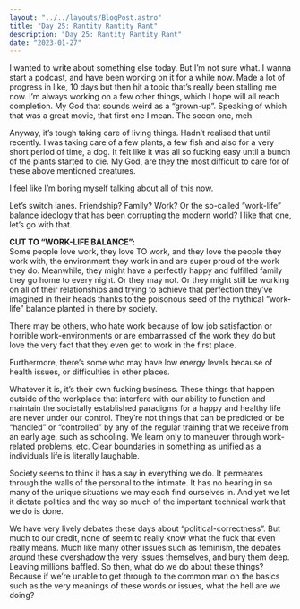 ```yaml
---
layout: "../../layouts/BlogPost.astro"
title: "Day 25: Rantity Rantity Rant"
description: "Day 25: Rantity Rantity Rant"
date: "2023-01-27"
---
```




I wanted to write about something else today. But I’m not sure what. I wanna start a podcast, and have been working on it for a while now. Made a lot of progress in like, 10 days but then hit a topic that’s really been stalling me now. I’m always working on a few other things, which I hope will all reach completion. My God that sounds weird as a “grown-up”. Speaking of which that was a great movie, that first one I mean. The secon one, meh.

Anyway, it’s tough taking care of living things. Hadn’t realised that until recently. I was taking care of a few plants, a few fish and also for a very short period of time, a dog. It felt like it was all so fucking easy until a bunch of the plants started to die. My God, are they the most difficult to care for of these above mentioned creatures.

I feel like I’m boring myself talking about all of this now.

Let’s switch lanes. Friendship? Family? Work? Or the so-called “work-life” balance ideology that has been corrupting the modern world? I like that one, let’s go with that.

**CUT TO “WORK-LIFE BALANCE”:**  
Some people love work, they love TO work, and they love the people they work with, the environment they work in and are super proud of the work they do. Meanwhile, they might have a perfectly happy and fulfilled family they go home to every night. Or they may not. Or they might still be working on all of their relationships and trying to achieve that perfection they’ve imagined in their heads thanks to the poisonous seed of the mythical “work-life” balance planted in there by society.

There may be others, who hate work because of low job satisfaction or horrible work-environments or are embarrassed of the work they do but love the very fact that they even get to work in the first place.

Furthermore, there’s some who may have low energy levels because of health issues, or difficulties in other places.

Whatever it is, it’s their own fucking business. These things that happen outside of the workplace that interfere with our ability to function and maintain the societally established paradigms for a happy and healthy life are never under our control. They’re not things that can be predicted or be “handled” or “controlled” by any of the regular training that we receive from an early age, such as schooling. We learn only to maneuver through work-related problems, etc. Clear boundaries in something as unified as a individuals life is literally laughable.

Society seems to think it has a say in everything we do. It permeates through the walls of the personal to the intimate. It has no bearing in so many of the unique situations we may each find ourselves in. And yet we let it dictate politics and the way so much of the important technical work that we do is done.

We have very lively debates these days about “political-correctness”. But much to our credit, none of seem to really know what the fuck that even really means. Much like many other issues such as feminism, the debates around these overshadow the very issues themselves, and bury them deep. Leaving millions baffled. So then, what do we do about these things? Because if we’re unable to get through to the common man on the basics such as the very meanings of these words or issues, what the hell are we doing?

